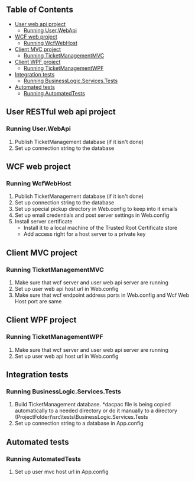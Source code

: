 ## Table of Contents
* [User web api project](#user-web-api-project)
  * [Running User.WebApi](#user-web-api-project)
* [WCF web project](#wcf-web-project)
  * [Running WcfWebHost](#running-wcfwebhost)
* [Client MVC project](#client-mvc-project)
  * [Running TicketManagementMVC](#running-ticketmanagementmvc)
* [Client WPF project](#client-wpf-project)
  * [Running TicketManagementWPF](#running-ticketmanagementwpf)
* [Integration tests](#integration-tests)
  * [Running BusinessLogic.Services.Tests](#running-integration-tests)
* [Automated tests](#automated-tests)
  * [Running AutomatedTests](#running-automated-tests)

## User RESTful web api project
### Running User.WebApi

1. Publish TicketManagement database (if it isn't done)
2. Set up connection string to the database

## WCF web project
### Running WcfWebHost

1. Publish TicketManagement database (if it isn't done)
2. Set up connection string to the database
3. Set up special pickup directory in Web.config to keep into it emails
4. Set up email credentials and post server settings in Web.config
5. Install server certificate
   - Install it to a local machine of the Trusted Root Certificate store  
   - Add access right for a host server to a private key

## Client MVC project
### Running TicketManagementMVC

1. Make sure that wcf server and user web api server are running
2. Set up user web api host url in Web.config
3. Make sure that wcf endpoint address ports in Web.config and Wcf Web Host  port are same

## Client WPF project
### Running TicketManagementWPF

1. Make sure that wcf server and user web api server are running
2. Set up user web api host url in Web.config

## Integration tests
### Running BusinessLogic.Services.Tests

1. Build TicketManagement database. *dacpac file is being copied automatically to a needed directory or do it  manually to a directory (ProjectFolder)\src\tests\BusinessLogic.Services.Tests
2. Set up connection string to a database in App.config

## Automated tests
### Running AutomatedTests

1. Set up user mvc host url in App.config
